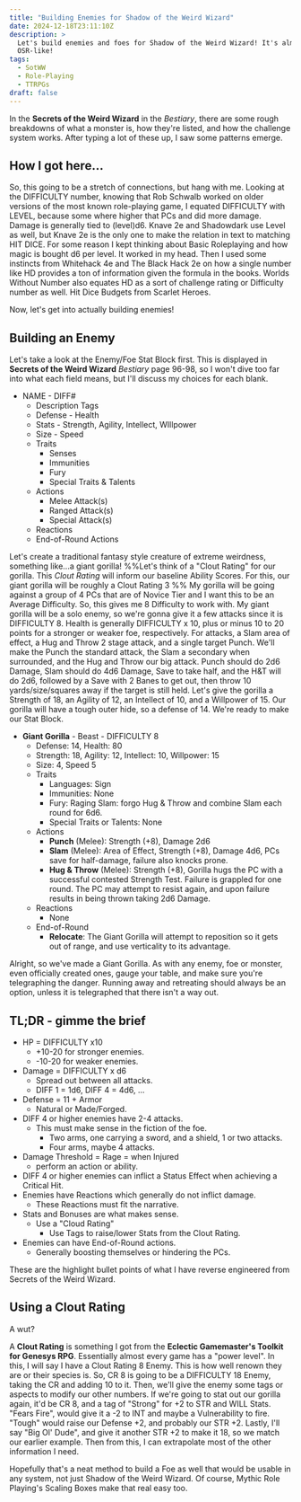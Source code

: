 ```yaml
---
title: "Building Enemies for Shadow of the Weird Wizard"
date: 2024-12-18T23:11:10Z
description: >
  Let's build enemies and foes for Shadow of the Weird Wizard! It's almost
  OSR-like!
tags:
  - SotWW
  - Role-Playing
  - TTRPGs
draft: false
---
```

In the **Secrets of the Weird Wizard** in the _Bestiary_, there are some rough breakdowns of what a monster is, how they're listed, and how the challenge system works. After typing a lot of these up, I saw some patterns emerge.

## How I got here...

So, this going to be a stretch of connections, but hang with me. Looking at the DIFFICULTY number, knowing that Rob Schwalb worked on older versions of the most known role-playing game, I equated DIFFICULTY with LEVEL, because some where higher that PCs and did more damage. Damage is generally tied to (level)d6. Knave 2e and Shadowdark use Level as well, but Knave 2e is the only one to make the relation in text to matching HIT DICE. For some reason I kept thinking about Basic Roleplaying and how magic is bought d6 per level. It worked in my head. Then I used some instincts from Whitehack 4e and The Black Hack 2e on how a single number like HD provides a ton of information given the formula in the books. Worlds Without Number also equates HD as a sort of challenge rating or Difficulty number as well. Hit Dice Budgets from Scarlet Heroes.

Now, let's get into actually building enemies!

## Building an Enemy

Let's take a look at the Enemy/Foe Stat Block first. This is displayed in **Secrets of the Weird Wizard** _Bestiary_ page 96-98, so I won't dive too far into what each field means, but I'll discuss my choices for each blank.

- NAME - DIFF#
    - Description Tags
    - Defense - Health
    - Stats - Strength, Agility, Intellect, WIllpower
    - Size - Speed
    - Traits
        - Senses
        - Immunities
        - Fury
        - Special Traits & Talents
    - Actions
        - Melee Attack(s)
        - Ranged Attack(s)
        - Special Attack(s)
    - Reactions
    - End-of-Round Actions

Let's create a traditional fantasy style creature of extreme weirdness, something like...a giant gorilla! %%Let's think of a "Clout Rating" for our gorilla. This _Clout Rating_ will inform our baseline Ability Scores. For this, our giant gorilla will be roughly a Clout Rating 3 %% My gorilla will be going against a group of 4 PCs that are of Novice Tier and I want this to be an Average Difficulty. So, this gives me 8 Difficulty to work with. My giant gorilla will be a solo enemy, so we're gonna give it a few attacks since it is DIFFICULTY 8. Health is generally DIFFICULTY x 10, plus or minus 10 to 20 points for a stronger or weaker foe, respectively. For attacks, a Slam area of effect, a Hug and Throw 2 stage attack, and a single target Punch. We'll make the Punch the standard attack, the Slam a secondary when surrounded, and the Hug and Throw our big attack. Punch should do 2d6 Damage, Slam should do 4d6 Damage, Save to take half, and the H&T will do 2d6, followed by a Save with 2 Banes to get out, then throw 10 yards/size/squares away if the target is still held. Let's give the gorilla a Strength of 18, an Agility of 12, an Intellect of 10, and a Willpower of 15. Our gorilla will have a tough outer hide, so a defense of 14.  We're ready to make our Stat Block.

- **Giant Gorilla** - Beast - DIFFICULTY 8
    - Defense: 14, Health: 80
    - Strength: 18, Agility: 12, Intellect: 10, Willpower: 15
    - Size: 4, Speed 5
    - Traits
        - Languages: Sign
        - Immunities: None
        - Fury: Raging Slam: forgo Hug & Throw and combine Slam each round for 6d6.
        - Special Traits or Talents: None
    - Actions
        - **Punch** (Melee): Strength (+8), Damage 2d6
        - **Slam** (Melee): Area of Effect, Strength (+8), Damage 4d6, PCs save for half-damage, failure also knocks prone.
        - **Hug & Throw** (Melee): Strength (+8), Gorilla hugs the PC with a successful contested Strength Test. Failure is grappled for one round. The PC may attempt to resist again, and upon failure results in being thrown taking 2d6 Damage.
    - Reactions
        - None
    - End-of-Round
        - **Relocate**: The Giant Gorilla will attempt to reposition so it gets out of range, and use verticality to its advantage.

Alright, so we've made a Giant Gorilla. As with any enemy, foe or monster, even officially created ones, gauge your table, and make sure you're telegraphing the danger. Running away and retreating should always be an option, unless it is telegraphed that there isn't a way out.

## TL;DR - gimme the brief

- HP = DIFFICULTY x10
    - +10-20 for stronger enemies.
    - -10-20 for weaker enemies.
- Damage = DIFFICULTY x d6
    - Spread out between all attacks.
    - DIFF 1 = 1d6, DIFF 4 = 4d6, ...
- Defense = 11 + Armor
    - Natural or Made/Forged.
- DIFF 4 or higher enemies have 2-4 attacks.
    - This must make sense in the fiction of the foe.
        - Two arms, one carrying a sword, and a shield, 1 or two attacks.
        - Four arms, maybe 4 attacks.
- Damage Threshold = Rage = when Injured
    - perform an action or ability.
- DIFF 4 or higher enemies can inflict a Status Effect when achieving a Critical Hit.
- Enemies have Reactions which generally do not inflict damage.
    - These Reactions must fit the narrative.
- Stats and Bonuses are what makes sense.
    - Use a "Cloud Rating"
        - Use Tags to raise/lower Stats from the Clout Rating.
- Enemies can have End-of-Round actions.
    - Generally boosting themselves or hindering the PCs.

These are the highlight bullet points of what I have reverse engineered from Secrets of the Weird Wizard.

## Using a Clout Rating

A wut?

A **Clout Rating** is something I got from the **Eclectic Gamemaster's Toolkit for Genesys RPG**. Essentially almost every game has a "power level". In this, I will say I have a Clout Rating 8 Enemy. This is how well renown they are or their species is. So, CR 8 is going to be a DIFFICULTY 18 Enemy, taking the CR and adding 10 to it. Then, we'll give the enemy some tags or aspects to modify our other numbers. If we're going to stat out our gorilla again, it'd be CR 8, and a tag of "Strong" for +2 to STR and WILL Stats. "Fears Fire", would give it a -2 to INT and maybe a Vulnerability to fire. "Tough" would raise our Defense +2, and probably our STR +2.  Lastly, I'll say "Big Ol' Dude", and give it another STR +2 to make it 18, so we match our earlier example. Then from this, I can extrapolate most of the other information I need.

Hopefully that's a neat method to build a Foe as well that would be usable in any system, not just Shadow of the Weird Wizard. Of course, Mythic Role Playing's Scaling Boxes make that real easy too.
